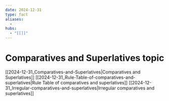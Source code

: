 ```yaml
---
date: 2024-12-31
type: fact
aliases:
  -
hubs:
  - "[[]]"
---
```


# Comparatives and Superlatives topic

[[2024-12-31_Comparatives-and-Superlatives|Comparatives and Superlatives]]
[[2024-12-31_Rule-Table-of-comparatives-and-superlatives|Rule Table of comparatives and superlatives]]
[[2024-12-31_Irregular-comparatives-and-superlatives|Irregular comparatives and superlatives]]


